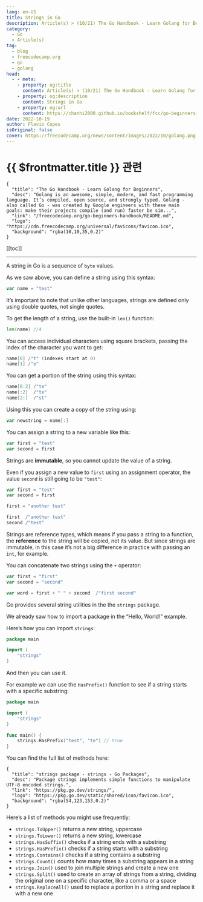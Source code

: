 ```yaml
---
lang: en-US
title: Strings in Go
description: Article(s) > (10/21) The Go Handbook - Learn Golang for Beginners 
category:
  - Go
  - Article(s)
tag: 
  - blog
  - freecodecamp.org
  - go
  - golang
head:
  - - meta:
    - property: og:title
      content: Article(s) > (10/21) The Go Handbook - Learn Golang for Beginners
    - property: og:description
      content: Strings in Go
    - property: og:url
      content: https://chanhi2000.github.io/bookshelf/fcc/go-beginners-handbook/strings-in-go.html
date: 2022-10-19
author: Flavio Copes
isOriginal: false
cover: https://freecodecamp.org/news/content/images/2022/10/golang.png
---
```


# {{ $frontmatter.title }} 관련

```component VPCard
{
  "title": "The Go Handbook - Learn Golang for Beginners",
  "desc": "Golang is an awesome, simple, modern, and fast programming language. It’s compiled, open source, and strongly typed. Golang - also called Go - was created by Google engineers with these main goals: make their projects compile (and run) faster be sim...",
  "link": "/freecodecamp.org/go-beginners-handbook/README.md",
  "logo": "https://cdn.freecodecamp.org/universal/favicons/favicon.ico",
  "background": "rgba(10,10,35,0.2)"
}
```

[[toc]]

---

<SiteInfo
  name="The Go Handbook - Learn Golang for Beginners"
  desc="Golang is an awesome, simple, modern, and fast programming language. It’s compiled, open source, and strongly typed. Golang - also called Go - was created by Google engineers with these main goals: make their projects compile (and run) faster be sim..."
  url="https://freecodecamp.org/news/go-beginners-handbook#heading-strings-in-go"
  logo="https://cdn.freecodecamp.org/universal/favicons/favicon.ico"
  preview="https://freecodecamp.org/news/content/images/2022/10/golang.png"/>


A string in Go is a sequence of `byte` values.

As we saw above, you can define a string using this syntax:

```go
var name = "test"
```

It’s important to note that unlike other languages, strings are defined only using double quotes, not single quotes.

To get the length of a string, use the built-in `len()` function:

```go
len(name) //4
```

You can access individual characters using square brackets, passing the index of the character you want to get:

```go
name[0] /"t" (indexes start at 0)
name[1] /"e"
```

You can get a portion of the string using this syntax:

```go
name[0:2] /"te"
name[:2]  /"te"
name[2:]  /"st"
```

Using this you can create a copy of the string using:

```go
var newstring = name[:]
```

You can assign a string to a new variable like this:

```go
var first = "test"
var second = first
```

Strings are **immutable**, so you cannot update the value of a string.

Even if you assign a new value to `first` using an assignment operator, the value `second` is still going to be `"test"`:

```go
var first = "test"
var second = first

first = "another test"

first  /"another test"
second /"test"
```

Strings are reference types, which means if you pass a string to a function, the **reference** to the string will be copied, not its value. But since strings are immutable, in this case it’s not a big difference in practice with passing an `int`, for example.

You can concatenate two strings using the `+` operator:

```go
var first = "first"
var second = "second"

var word = first + " " + second  /"first second"
```

Go provides several string utilities in the the `strings` package.

We already saw how to import a package in the “Hello, World!” example.

Here’s how you can import `strings`:

```go
package main

import (
    "strings"
)
```

And then you can use it.

For example we can use the `HasPrefix()` function to see if a string starts with a specific substring:

```go
package main

import (
    "strings"
)

func main() {
    strings.HasPrefix("test", "te") // true
}
```

You can find the full list of methods here:

```component VPCard
{
  "title": "strings package - strings - Go Packages",
  "desc": "Package strings implements simple functions to manipulate UTF-8 encoded strings.",
  "link": "https://pkg.go.dev/strings/",
  "logo": "https://pkg.go.dev/static/shared/icon/favicon.ico",
  "background": "rgba(54,123,153,0.2)"
}
```

Here’s a list of methods you might use frequently:

- `strings.ToUpper()` returns a new string, uppercase
- `strings.ToLower()` returns a new string, lowercase
- `strings.HasSuffix()` checks if a string ends with a substring
- `strings.HasPrefix()` checks if a string starts with a substring
- `strings.Contains()` checks if a string contains a substring
- `strings.Count()` counts how many times a substring appears in a string
- `strings.Join()` used to join multiple strings and create a new one
- `strings.Split()` used to create an array of strings from a string, dividing the original one on a specific character, like a comma or a space
- `strings.ReplaceAll()` used to replace a portion in a string and replace it with a new one
